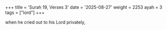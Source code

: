 +++
title = 'Surah 19, Verses 3'
date = '2025-08-27'
weight = 2253
ayah = 3
tags = ["lord"]
+++

when he cried out to his Lord privately,